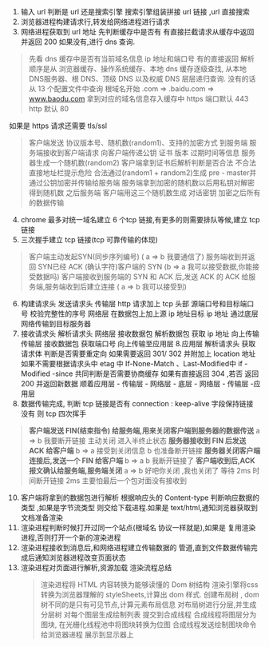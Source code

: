 
1. 输入 url 判断是 url 还是搜索引擎 搜索引擎组装拼接 url 链接 ,url 直接搜索
2. 浏览器进程构建请求行,转发给网络进程进行请求
3. 网络进程获取到 url 地址  先判断缓存中是否有 有直接拦截请求从缓存中返回并返回 200 如果没有,进行 dns 查询.
  >先看 dns 缓存中是否有当前域名信息 ip 地址和端口号  有的直接返回
  解析顺序是从 浏览器缓存、操作系统缓存、本地 dns 缓存逐级查找,
  从本地 DNS服务器、根 DNS、顶级 DNS 以及权威 DNS 层层递归查询.
  没有的话从 13 个配置文件中查询 根域名开始 .com => .baidu.com => www.baodu.com
  >拿到对应的域名信息存入缓存中 https 端口默认 443 http 默认 80 

  如果是 https 请求还需要 tls/ssl
  >客户端发送 协议版本号、随机数(random1)、支持的加密方式 到服务端 
  服务端接收到客户端请求 向客户端传递公钥 证书 版本 过期时间等信息 服务器生成一个随机数(random2)
  客户端拿到证书后解析判断是否合法 不合法直接地址栏提示危险
  合法通过(random1 + random2)生成 pre - master并通过公钥加密并传输给服务端
  服务端拿到加密的随机数以后用私钥对解密得到随机数 
 > 之后服务端 客户端用这三个随机数生成 对话密钥 加密之后所有的数据传输
4. chrome 最多对统一域名建立 6 个tcp 链接,有更多的则需要排队等候,建立 tcp 链接
5. 三次握手建立 tcp 链接(tcp 可靠传输的体现)
> 客户端主动发起SYN(同步序列编号) ( a => b 我要通信了)
  服务端收到并返回 SYN已经 ACK (确认字符)客户端的 SYN (b => a 我可以接受数据,你能接受数据吗)
  客户端接收到服务端的 SYN 和 ACK 后,发送 ACK 的 ACK 给服务端,服务端收到后建立连接 ( a => b 我可以接受到)
>
 
6. 构建请求头 发送请求头 
 传输层 http 请求加上 tcp 头部 源端口号和目标端口号 校验完整性的序号 
 网络层 在数据包上加上源 ip 地址目标 ip 地址
 通过底层网络传输到目标服务器
7. 接收请求头 解析请求头
   网络层 接收数据包 解析数据包 获取 ip 地址 向上传输
   传输层 接收数据包 获取端口号 向上传输至应用层
8.应用层 解析请求头 获取请求体 判断是否需要重定向 如果需要返回 301/ 302 并附加上 location 地址 如果不需要根据请求头中 etag 中 If-None-Match 、Last-Modified中 if - Modified -since 共同判断是否需要协商缓存 如果有直接返回 304 ,若否 返回 200  并返回新数据 
顺着应用层 - 传输层 - 网络层 - 底层 - 网络层 - 传输层 -应用层
9. 数据传输完成, 判断 tcp 链接是否有 connection : keep-alive 字段保持链接 没有 则 tcp 四次挥手
  >**客户端发送 FIN(结束指令) 给服务端,用来关闭客户端到服务器的数据传送**
  a => b 我要断开链接  主动关闭 进入半终止状态
  **服务器接收到 FIN 后发送 ACK 给客户端**
  b => a 接受到关闭信息 b 也准备断开链接
  **服务器关闭客户端连接后,发送一个 FIN 给客户端**
  b => a b 我断开链接了
  **客户端收到后,ACK 报文确认给服务端,服务端关闭**
  a => b 好吧你关闭 ,我也关闭了
  > 等待 2ms 时间断开链接 2ms 主要怕最后一个包对面没有接收到

10. 客户端将拿到的数据包进行解析 根据响应头的 Content-type 判断响应数据的类型 ,如果是字节流类型 则交给下载进程.如果是 text/html,通知浏览器获取到文档准备渲染
11. 渲染进程判断时候打开过同一个站点(根域名 协议一样就是),如果是 复用渲染进程,否则打开一个新的渲染进程
12. 渲染进程接收到消息后,和网络进程建立传输数据的 管道,直到文件数据传输完成后通知浏览器进程改变页面状态
13. 渲染进程对页面进行解析,资源加载
  渲染流程总结
    > 渲染进程将 HTML 内容转换为能够读懂的 Dom 树结构
    渲染引擎将css 转换为浏览器理解的 styleSheets,计算出 dom 样式.
    创建布局树 , dom 树不同的是只有可见节点,计算元素布局信息
    对布局树进行分层,并生成分层树
    对每个图层生成绘制列表 提交到合成线程
    合成线程将图层分为图块, 在光栅化线程池中将图块转换为位图
    合成线程发送绘制图块命令给浏览器进程 展示到显示器上
  